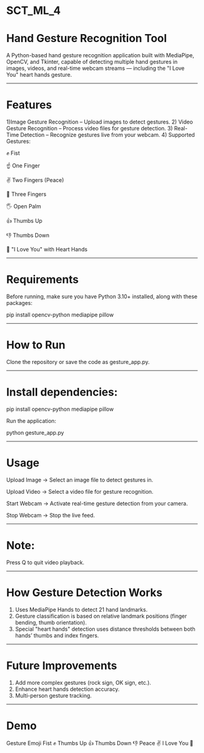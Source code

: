 # SCT_ML_4

# Hand Gesture Recognition Tool

A Python-based hand gesture recognition application built with MediaPipe, OpenCV, and Tkinter, capable of detecting multiple hand gestures in images, videos, and real-time webcam streams — including the "I Love You" heart hands gesture.

---

# Features

1)Image Gesture Recognition – Upload images to detect gestures.
2) Video Gesture Recognition – Process video files for gesture detection.
3) Real-Time Detection – Recognize gestures live from your webcam.
4) Supported Gestures:

✊ Fist

☝️ One Finger

✌️ Two Fingers (Peace)

🤟 Three Fingers

🖐️ Open Palm

👍 Thumbs Up

👎 Thumbs Down

🫶 "I Love You" with Heart Hands

---

# Requirements

Before running, make sure you have Python 3.10+ installed, along with these packages:

pip install opencv-python mediapipe pillow

---

# How to Run

Clone the repository or save the code as gesture_app.py.

---

# Install dependencies:

pip install opencv-python mediapipe pillow

Run the application:

python gesture_app.py

---

# Usage

Upload Image → Select an image file to detect gestures in.

Upload Video → Select a video file for gesture recognition.

Start Webcam → Activate real-time gesture detection from your camera.

Stop Webcam → Stop the live feed.

---

# Note:

Press Q to quit video playback.

---

# How Gesture Detection Works

1) Uses MediaPipe Hands to detect 21 hand landmarks.
2) Gesture classification is based on relative landmark positions (finger bending, thumb orientation).
3) Special "heart hands" detection uses distance thresholds between both hands’ thumbs and index fingers.

---

# Future Improvements

1) Add more complex gestures (rock sign, OK sign, etc.).
2) Enhance heart hands detection accuracy.
3) Multi-person gesture tracking.

---

# Demo

Gesture	Emoji
Fist	✊
Thumbs Up	👍
Thumbs Down	👎
Peace	✌️
I Love You	🫶
